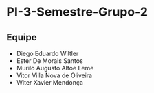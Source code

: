 # PI-3-Semestre-Grupo-2

## Equipe
- Diego Eduardo Wiltler
- Ester De Morais Santos
- Murilo Augusto Altoe Leme
- Vitor Villa Nova de Oliveira
- Witer Xavier Mendonça
